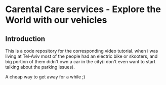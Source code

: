 # Carental Care services - Explore the World with our vehicles

## Introduction
This is a code repository for the corresponding video tutorial. 
when i was living at Tel-Aviv most of the people had an electric bike or skooters, and big portion of them didn't own a car in the city(i don't even want to start talking about the parking issues).

A cheap way to get away for a while ;)
